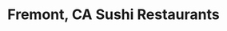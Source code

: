 ---
layout: city
title: Fremont, CA Sushi Restaurants
permalink: /california/fremont/
stateAbbr: CA
stateName: California
cityName: Fremont

---